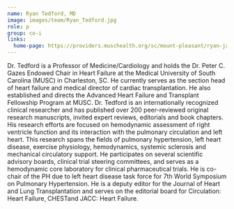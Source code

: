 ```yaml
---
name: Ryan Tedford, MD
image: images/team/Ryan_Tedford.jpg
role: p
group: co-i
links:
  home-page: https://providers.muschealth.org/sc/mount-pleasant/ryan-james-tedford-md 
---
```


Dr. Tedford is a Professor of Medicine/Cardiology and holds the Dr. Peter C. Gazes Endowed Chair in Heart Failure at the Medical University of South Carolina (MUSC) in Charleston, SC. He currently serves as the section head of heart failure and medical director of cardiac transplantation. He also established and directs the Advanced Heart Failure and Transplant Fellowship Program at MUSC. Dr. Tedford is an internationally recognized clinical researcher and has published over 200 peer-reviewed original research manuscripts, invited expert reviews, editorials and book chapters. His research efforts are focused on hemodynamic assessment of right ventricle function and its interaction with the pulmonary circulation and left heart. This research spans the fields of pulmonary hypertension, left heart disease, exercise physiology, hemodynamics, systemic sclerosis and mechanical circulatory support. He participates on several scientific advisory boards, clinical trial steering committees, and serves as a hemodynamic core laboratory for clinical pharmaceutical trials. He is co-chair of the PH due to left heart disease task force for 7th World Symposium on Pulmonary Hypertension. He is a deputy editor for the Journal of Heart and Lung Transplantation and serves on the editorial board for Circulation: Heart Failure¸ CHESTand JACC: Heart Failure.
